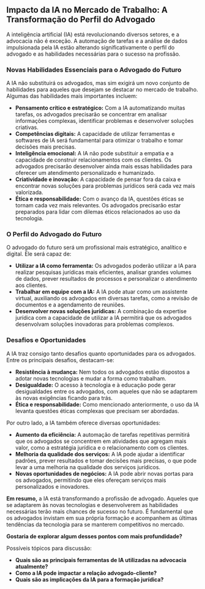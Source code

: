 ## Impacto da IA no Mercado de Trabalho: A Transformação do Perfil do Advogado

A inteligência artificial (IA) está revolucionando diversos setores, e a advocacia não é exceção. A automação de tarefas e a análise de dados impulsionada pela IA estão alterando significativamente o perfil do advogado e as habilidades necessárias para o sucesso na profissão.

### Novas Habilidades Essenciais para o Advogado do Futuro

A IA não substituirá os advogados, mas sim exigirá um novo conjunto de habilidades para aqueles que desejam se destacar no mercado de trabalho. Algumas das habilidades mais importantes incluem:

* **Pensamento crítico e estratégico:** Com a IA automatizando muitas tarefas, os advogados precisarão se concentrar em analisar informações complexas, identificar problemas e desenvolver soluções criativas. 
* **Competências digitais:** A capacidade de utilizar ferramentas e softwares de IA será fundamental para otimizar o trabalho e tomar decisões mais precisas.
* **Inteligência emocional:** A IA não pode substituir a empatia e a capacidade de construir relacionamentos com os clientes. Os advogados precisarão desenvolver ainda mais essas habilidades para oferecer um atendimento personalizado e humanizado.
* **Criatividade e inovação:** A capacidade de pensar fora da caixa e encontrar novas soluções para problemas jurídicos será cada vez mais valorizada.
* **Ética e responsabilidade:** Com o avanço da IA, questões éticas se tornam cada vez mais relevantes. Os advogados precisarão estar preparados para lidar com dilemas éticos relacionados ao uso da tecnologia.

### O Perfil do Advogado do Futuro

O advogado do futuro será um profissional mais estratégico, analítico e digital. Ele será capaz de:

* **Utilizar a IA como ferramenta:** Os advogados poderão utilizar a IA para realizar pesquisas jurídicas mais eficientes, analisar grandes volumes de dados, prever resultados de processos e personalizar o atendimento aos clientes.
* **Trabalhar em equipe com a IA:** A IA pode atuar como um assistente virtual, auxiliando os advogados em diversas tarefas, como a revisão de documentos e a agendamento de reuniões.
* **Desenvolver novas soluções jurídicas:** A combinação da expertise jurídica com a capacidade de utilizar a IA permitirá que os advogados desenvolvam soluções inovadoras para problemas complexos.

### Desafios e Oportunidades

A IA traz consigo tanto desafios quanto oportunidades para os advogados. Entre os principais desafios, destacam-se:

* **Resistência à mudança:** Nem todos os advogados estão dispostos a adotar novas tecnologias e mudar a forma como trabalham.
* **Desigualdade:** O acesso à tecnologia e à educação pode gerar desigualdades entre os advogados, com aqueles que não se adaptarem às novas exigências ficando para trás.
* **Ética e responsabilidade:** Como mencionado anteriormente, o uso da IA levanta questões éticas complexas que precisam ser abordadas.

Por outro lado, a IA também oferece diversas oportunidades:

* **Aumento da eficiência:** A automação de tarefas repetitivas permitirá que os advogados se concentrem em atividades que agregam mais valor, como a estratégia jurídica e o relacionamento com os clientes.
* **Melhoria da qualidade dos serviços:** A IA pode ajudar a identificar padrões, prever resultados e tomar decisões mais precisas, o que pode levar a uma melhoria na qualidade dos serviços jurídicos.
* **Novas oportunidades de negócios:** A IA pode abrir novas portas para os advogados, permitindo que eles ofereçam serviços mais personalizados e inovadores.

**Em resumo,** a IA está transformando a profissão de advogado. Aqueles que se adaptarem às novas tecnologias e desenvolverem as habilidades necessárias terão mais chances de sucesso no futuro. É fundamental que os advogados invistam em sua própria formação e acompanhem as últimas tendências da tecnologia para se manterem competitivos no mercado.

**Gostaria de explorar algum desses pontos com mais profundidade?** 

Possíveis tópicos para discussão:

* **Quais são as principais ferramentas de IA utilizadas na advocacia atualmente?**
* **Como a IA pode impactar a relação advogado-cliente?**
* **Quais são as implicações da IA para a formação jurídica?**
